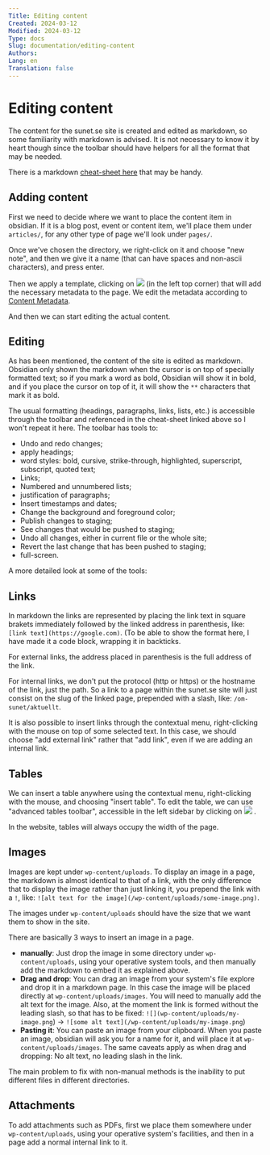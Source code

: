 ```yaml
---
Title: Editing content
Created: 2024-03-12
Modified: 2024-03-12
Type: docs
Slug: documentation/editing-content
Authors: 
Lang: en
Translation: false
---
```


# Editing content

The content for the sunet.se site is created and edited as markdown, so some familiarity with markdown is advised. It is not necessary to know it by heart though since the toolbar should have helpers for all the format that may be needed.

There is a markdown [cheat-sheet here](https://www.markdownguide.org/basic-syntax/) that may be handy.

## Adding content

First we need to decide where we want to place the content item in obsidian. If it is a blog post, event or content item, we'll place them under `articles/`, for any other type of page we'll look under `pages/`.

Once we've chosen the directory, we right-click on it and choose "new note", and then we give it a name (that can have spaces and non-ascii characters), and press enter.

Then we apply a template, clicking on ![](templates-icon.png) (in the left top corner) that will add the necessary metadata to the page. We edit the metadata according to [Content Metadata](_Documentation/Content%20Metadata.md).

And then we can start editing the actual content.

## Editing

As has been mentioned, the content of the site is edited as markdown. Obsidian only shown the markdown when the cursor is on top of specially formatted text; so if you mark a word as bold, Obsidian will show it in bold, and if you place the cursor on top of it, it will show the `**` characters that mark it as bold.

The usual formatting (headings, paragraphs, links, lists, etc.) is accessible through the toolbar and referenced in the cheat-sheet linked above so I won't repeat it here. The toolbar has tools to:

- Undo and redo changes;
- apply headings;
- word styles: bold, cursive, strike-through, highlighted, superscript, subscript, quoted text;
- Links;
- Numbered and unnumbered lists;
- justification of paragraphs;
- Insert timestamps and dates;
- Change the background and foreground color;
- Publish changes to staging;
- See changes that would be pushed to staging;
- Undo all changes, either in current file or the whole site;
- Revert the last change that has been pushed to staging;
- full-screen.

A more detailed look at some of the tools:

## Links

In markdown the links are represented by placing the link text in square brakets immediately followed by the linked address in parenthesis, like: `[link text](https://google.com)`. (To be able to show the format here, I have made it a code block, wrapping it in backticks.

For external links, the address placed in parenthesis is the full address of the link.

For internal links, we don't put the protocol (http or https) or the hostname of the link, just the path. So a link to a page within the sunet.se site will just consist on the slug of the linked page, prepended with a slash, like: `/om-sunet/aktuellt`.

It is also possible to insert links through the contextual menu, right-clicking with the mouse on top of some selected text. In this case, we should choose "add external link" rather that "add link", even if we are adding an internal link.

## Tables

We can insert a table anywhere using the contextual menu, right-clicking with the mouse, and choosing "insert table". To edit the table, we can use "advanced tables toolbar", accessible in the left sidebar by clicking on ![](tables-icon.png) .

In the website, tables will always occupy the width of the page.

## Images

Images are kept under `wp-content/uploads`. To display an image in a page, the markdown is almost identical to that of a link, with the only difference that to display the image rather than just linking it, you prepend the link with a `!`, like: `![alt text for the image](/wp-content/uploads/some-image.png)`. 

The images under `wp-content/uploads` should have the size that we want them to show in the site.

There are basically 3 ways to insert an image in a page.

- **manually**: Just drop the image in some directory under `wp-content/uploads`, using your operative system tools, and then manually add the markdown to embed it as explained above.
- **Drag and drop**: You can drag an image from your system's file explore and drop it in a markdown page. In this case the image will be placed directly at `wp-content/uploads/images`. You will need to manually add the alt text for the image. Also, at the moment the link is formed without the leading slash, so that has to be fixed: `![](wp-content/uploads/my-image.png`) -> `![some alt text](/wp-content/uploads/my-image.png`)
- **Pasting it**: You can paste an image from your clipboard. When you paste an image, obsidian will ask you for a name for it, and will place it at `wp-content/uploads/images`. The same caveats apply as when drag and dropping: No alt text, no leading slash in the link.

The main problem to fix with non-manual methods is the inability to put different files in different directories.

## Attachments

To add attachments such as PDFs, first we place them somewhere under `wp-content/uploads`, using your operative system's facilities, and then in a page add a normal internal link to it.
